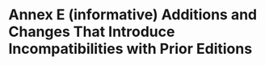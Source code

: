 # Annex E \(informative\) Additions and Changes That Introduce Incompatibilities with Prior Editions

